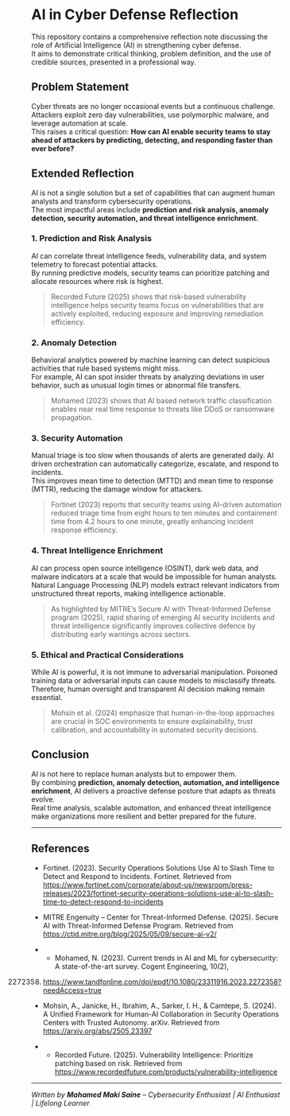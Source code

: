 # AI in Cyber Defense Reflection

This repository contains a comprehensive reflection note discussing the role of Artificial Intelligence (AI) in strengthening cyber defense.  
It aims to demonstrate critical thinking, problem definition, and the use of credible sources, presented in a professional way.

## Problem Statement

Cyber threats are no longer occasional events but a continuous challenge. Attackers exploit zero day vulnerabilities, use polymorphic malware, and leverage automation at scale.  
This raises a critical question: **How can AI enable security teams to stay ahead of attackers by predicting, detecting, and responding faster than ever before?**

## Extended Reflection

AI is not a single solution but a set of capabilities that can augment human analysts and transform cybersecurity operations.  
The most impactful areas include **prediction and risk analysis, anomaly detection, security automation, and threat intelligence enrichment.**

### 1. Prediction and Risk Analysis

AI can correlate threat intelligence feeds, vulnerability data, and system telemetry to forecast potential attacks.  
By running predictive models, security teams can prioritize patching and allocate resources where risk is highest.  

>  Recorded Future (2025) shows that risk-based vulnerability intelligence helps security teams focus on vulnerabilities that are actively exploited, reducing exposure and improving remediation efficiency.

### 2. Anomaly Detection

Behavioral analytics powered by machine learning can detect suspicious activities that rule based systems might miss.  
For example, AI can spot insider threats by analyzing deviations in user behavior, such as unusual login times or abnormal file transfers.

> Mohamed (2023) shows that AI based network traffic classification enables near real time response to threats like DDoS or ransomware propagation.

### 3. Security Automation

Manual triage is too slow when thousands of alerts are generated daily. AI driven orchestration can automatically categorize, escalate, and respond to incidents.  
This improves mean time to detection (MTTD) and mean time to response (MTTR), reducing the damage window for attackers.

> Fortinet (2023) reports that security teams using AI-driven automation reduced triage time from eight hours to ten minutes and containment time from 4.2 hours to one minute, greatly enhancing incident response efficiency.  

### 4. Threat Intelligence Enrichment

AI can process open source intelligence (OSINT), dark web data, and malware indicators at a scale that would be impossible for human analysts.  
Natural Language Processing (NLP) models extract relevant indicators from unstructured threat reports, making intelligence actionable.

> As highlighted by MITRE’s Secure AI with Threat-Informed Defense program (2025), rapid sharing of emerging AI security incidents and threat intelligence significantly improves collective defence by distributing early warnings across sectors.

### 5. Ethical and Practical Considerations

While AI is powerful, it is not immune to adversarial manipulation. Poisoned training data or adversarial inputs can cause models to misclassify threats.  
Therefore, human oversight and transparent AI decision making remain essential.

> Mohsin et al. (2024) emphasize that human-in-the-loop approaches are crucial in SOC environments to ensure explainability, trust calibration, and accountability in automated security decisions.

## Conclusion

AI is not here to replace human analysts but to empower them.  
By combining **prediction, anomaly detection, automation, and intelligence enrichment**, AI delivers a proactive defense posture that adapts as threats evolve.  
Real time analysis, scalable automation, and enhanced threat intelligence make organizations more resilient and better prepared for the future.

---

## References

- Fortinet. (2023). Security Operations Solutions Use AI to Slash Time to Detect and Respond to Incidents. Fortinet. Retrieved from https://www.fortinet.com/corporate/about-us/newsroom/press-releases/2023/fortinet-security-operations-solutions-use-ai-to-slash-time-to-detect-respond-to-incidents

- MITRE Engenuity – Center for Threat-Informed Defense. (2025). Secure AI with Threat-Informed Defense Program. Retrieved from https://ctid.mitre.org/blog/2025/05/09/secure-ai-v2/

- - Mohamed, N. (2023). Current trends in AI and ML for cybersecurity: A state-of-the-art 
survey. Cogent Engineering, 10(2), 
2272358. https://www.tandfonline.com/doi/epdf/10.1080/23311916.2023.2272358?needAccess=true

- Mohsin, A., Janicke, H., Ibrahim, A., Sarker, I. H., & Camtepe, S. (2024). A Unified Framework for Human-AI Collaboration in Security Operations Centers with Trusted Autonomy. arXiv. Retrieved from https://arxiv.org/abs/2505.23397
  

- - Recorded Future. (2025). Vulnerability Intelligence: Prioritize patching based on risk. Retrieved from https://www.recordedfuture.com/products/vulnerability-intelligence
 
 
---

*Written by **Mahamed Maki Saine** – Cybersecurity Enthusiast | AI Enthusiast | Lifelong Learner*

